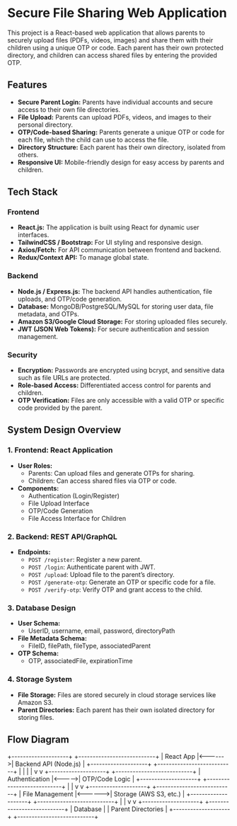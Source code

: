 # Secure File Sharing Web Application

This project is a React-based web application that allows parents to securely upload files (PDFs, videos, images) and share them with their children using a unique OTP or code. Each parent has their own protected directory, and children can access shared files by entering the provided OTP.

## Features

- **Secure Parent Login:** Parents have individual accounts and secure access to their own file directories.
- **File Upload:** Parents can upload PDFs, videos, and images to their personal directory.
- **OTP/Code-based Sharing:** Parents generate a unique OTP or code for each file, which the child can use to access the file.
- **Directory Structure:** Each parent has their own directory, isolated from others.
- **Responsive UI:** Mobile-friendly design for easy access by parents and children.

## Tech Stack

### Frontend

- **React.js:** The application is built using React for dynamic user interfaces.
- **TailwindCSS / Bootstrap:** For UI styling and responsive design.
- **Axios/Fetch:** For API communication between frontend and backend.
- **Redux/Context API:** To manage global state.

### Backend

- **Node.js / Express.js:** The backend API handles authentication, file uploads, and OTP/code generation.
- **Database:** MongoDB/PostgreSQL/MySQL for storing user data, file metadata, and OTPs.
- **Amazon S3/Google Cloud Storage:** For storing uploaded files securely.
- **JWT (JSON Web Tokens):** For secure authentication and session management.

### Security

- **Encryption:** Passwords are encrypted using bcrypt, and sensitive data such as file URLs are protected.
- **Role-based Access:** Differentiated access control for parents and children.
- **OTP Verification:** Files are only accessible with a valid OTP or specific code provided by the parent.

## System Design Overview

### 1. Frontend: React Application
- **User Roles:**
  - Parents: Can upload files and generate OTPs for sharing.
  - Children: Can access shared files via OTP or code.
- **Components:**
  - Authentication (Login/Register)
  - File Upload Interface
  - OTP/Code Generation
  - File Access Interface for Children

### 2. Backend: REST API/GraphQL
- **Endpoints:**
  - `POST /register`: Register a new parent.
  - `POST /login`: Authenticate parent with JWT.
  - `POST /upload`: Upload file to the parent’s directory.
  - `POST /generate-otp`: Generate an OTP or specific code for a file.
  - `POST /verify-otp`: Verify OTP and grant access to the child.

### 3. Database Design
- **User Schema:**
  - UserID, username, email, password, directoryPath
- **File Metadata Schema:**
  - FileID, filePath, fileType, associatedParent
- **OTP Schema:**
  - OTP, associatedFile, expirationTime

### 4. Storage System
- **File Storage:** Files are stored securely in cloud storage services like Amazon S3.
- **Parent Directories:** Each parent has their own isolated directory for storing files.

## Flow Diagram

+--------------------+ +---------------------------+ | React App |<------>| Backend API (Node.js) | +--------------------+ +---------------------------+ | | | | v v +--------------------+ +---------------------------+ | Authentication |<----->| OTP/Code Logic | +--------------------+ +---------------------------+ | | v v +--------------------+ +---------------------------+ | File Management |<------>| Storage (AWS S3, etc.) | +--------------------+ +---------------------------+ | | v v +--------------------+ +---------------------------+ | Database | | Parent Directories | +--------------------+ +---------------------------+

